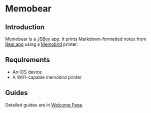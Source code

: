 # Memobear
## Introduction
Memobear is a [JSBox](https://xteko.com/demos/en) app. It prints Markdown-formatted notes from [Bear.app](https://bear.app/) using a [Memobird](https://support.mymemobird.com/portal/en/kb/articles/what-is-memobird-g2) printer.

## Requirements
- An iOS device
- A WIFI-capable memobird printer

## Guides
Detailed guides are in [Welcome Page](assets/welcome.md).

